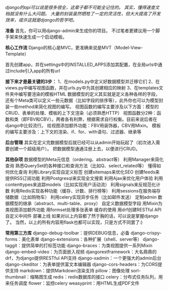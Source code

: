 *django的api可以说是很多很全，这辈子都不可能全记住的。
其实，懂得速查文档就没有什么大问题。
大量的封装虽然牺牲了一定的灵活性，但大大提高了开发效率，或许这就是django的哲学吧。*

**准备**
首先，你可以用django-admin来生成你的项目。
不过笔者更建议用一个脚手架来快速生成一个启动模板。

**核心工作流**
Django的核心是MVC，更准确来说是MVT（Model-View-Template）

首先创建app，并在settings中的INSTALLED_APPS添加其配置，在全局urls中通过include引入app的所有url

**接下来才是最关键的3步：**
1、在models.py中定义好数据模型并迁移它们
2、在views.py中编写视图函数，并在urls.py中为其创建相应的映射
3、在templates文件夹中编写要渲染的模板HTML
数据模型的定义其实就是定义各种各样的字段，还有个Meta类可以定义一些元数据（比如字段的排序等），此外你也可以为模型封装一些method来简化视图的编写。
视图函数的编写主要涉及以下方面：模型的CRUD、表单的处理、模板的上下文渲染（必须熟悉HTTP）
视图函数分2种：函数和类（即FBV和CBV）。两者各有利弊，根据需求自行权衡。目前来说后者在django中比较流行。
给视图添加额外功能：FBV用装饰器，CBV用Mixin。
模板的编写主要涉及：上下文的渲染、if、for、with语句、过滤器、继承等

**后台管理**
其实在定义完数据模型后就已经可以从admin开始玩起了（初次进入需要创建一个超级用户）。
把数据模型通通注册上去，以便进行CRUD。

**其他杂项**
数据模型的Meta元信息（ordering、abstract等）
利用Manager来简化查询
熟悉QuerySet的各种接口和查询方法（比如Q、select_related等）
懂得如何优化查询
利用Library实现自定义标签
创建sitemaps来优化SEO
创建feeds来提供RSS订阅功能
利用Postgresql来实现全文搜索
利用Ajax来优化用户体验
利用contenttypes来追踪models（比如实现用户活动流）
利用signals来反规范化计数
利用Redis实现各种功能（缓存、计数、排行榜等）
利用sessions在服务端存储数据（比如购物车）
利用celery实现异步任务（比如邮件发送）
定制admin
数据模型的继承（abstract、multi-table、proxy）
自定义数据模型字段
用Mixin为类视图添加额外功能
用formset处理多张表单
缓存的使用
用drf创建RESTful API
自定义中间件
部署上线
如果对以上内容都了然于胸的话，可以说是掌握django了。
当然，以上的所有内容用flask也都可以实现，只是方式不同罢了:)

**常用第三方库**
django-debug-toolbar：提供DEBUG信息，必备
django-crispy-forms：美化表单
django-extensions：各种扩展（shell、server等）
django-taggit：提供简单的打标签功能
django-braces：为类视图提供一系列Mixin
django-embed-video：为页面嵌入视频
djangorestframework：大名鼎鼎的drf，为django提供RESTful API支持
django-xadmin：一个更强大的admin后台
django-ckeditor：为表单提供富文本编辑器
django-cors-headers：为CORS提供支持
markdown：提供Markdown渲染支持
pillow：图像处理
sorl-thumbnail：缩略图生成
redis：redis数据库的接口
celery：分布式任务队列，用来任务调度
flower：监控celery
weasyprint：用HTML生成PDF文件
<!--stackedit_data:
eyJoaXN0b3J5IjpbLTExOTUwOTAyNDZdfQ==
-->
